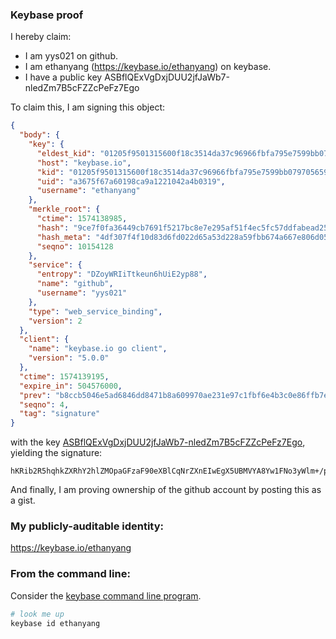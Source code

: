 ### Keybase proof

I hereby claim:

  * I am yys021 on github.
  * I am ethanyang (https://keybase.io/ethanyang) on keybase.
  * I have a public key ASBflQExVgDxjDUU2jfJaWb7-nledZm7B5cFZZcPeFz7Ego

To claim this, I am signing this object:

```json
{
  "body": {
    "key": {
      "eldest_kid": "01205f9501315600f18c3514da37c96966fbfa795e7599bb07970565970f785cfb120a",
      "host": "keybase.io",
      "kid": "01205f9501315600f18c3514da37c96966fbfa795e7599bb07970565970f785cfb120a",
      "uid": "a3675f67a60198ca9a1221042a4b0319",
      "username": "ethanyang"
    },
    "merkle_root": {
      "ctime": 1574138985,
      "hash": "9ce7f0fa36449cb7691f5217bc8e7e295af51f4ec5fc57ddfabead251991b4c92f0eebb35633416d8b2075a00f01323b73ec6a9f554783189602b3b913625c2c",
      "hash_meta": "4df307f4f10d83d6fd022d65a53d228a59fbb674a667e806d05879d76aa3ee12",
      "seqno": 10154128
    },
    "service": {
      "entropy": "DZoyWRIiTtkeun6hUiE2yp88",
      "name": "github",
      "username": "yys021"
    },
    "type": "web_service_binding",
    "version": 2
  },
  "client": {
    "name": "keybase.io go client",
    "version": "5.0.0"
  },
  "ctime": 1574139195,
  "expire_in": 504576000,
  "prev": "b8ccb5046e5ad6846dd8471b8a609970ae231e97c1fbf6e4b3c0e86ffb7eda3f",
  "seqno": 4,
  "tag": "signature"
}
```

with the key [ASBflQExVgDxjDUU2jfJaWb7-nledZm7B5cFZZcPeFz7Ego](https://keybase.io/ethanyang), yielding the signature:

```
hKRib2R5hqhkZXRhY2hlZMOpaGFzaF90eXBlCqNrZXnEIwEgX5UBMVYA8Yw1FNo3yWlm+/p5XnWZuweXBWWXD3hc+xIKp3BheWxvYWTESpcCBMQguMy1BG5a1oRt2EcbimCZcK4jHpfB+/bks8Dob/t+2j/EICwsOVGZjmTZRxaPnYQ096kFmvwczkB3BNBo2nhYGUJLAgHCo3NpZ8RArPjgZgQca91zRqEsM29eOxeoAUagoZiEJvuHn/+tkS7wzv9/d9yK1Yqe9aFSgBLILOZtO5yD86wvYhfuKWs3BKhzaWdfdHlwZSCkaGFzaIKkdHlwZQildmFsdWXEIOHHOxBvZvsDhMju9wCoJrtB0UTUwqjlfBIKK5Othd0Mo3RhZ80CAqd2ZXJzaW9uAQ==

```

And finally, I am proving ownership of the github account by posting this as a gist.

### My publicly-auditable identity:

https://keybase.io/ethanyang

### From the command line:

Consider the [keybase command line program](https://keybase.io/download).

```bash
# look me up
keybase id ethanyang
```

